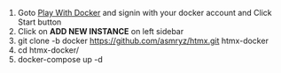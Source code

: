 1. Goto [Play With Docker](https://labs.play-with-docker.com/#) and signin with your docker account and Click Start button
1. Click on __ADD NEW INSTANCE__ on left sidebar
1. git clone -b docker https://github.com/asmryz/htmx.git htmx-docker
1. cd htmx-docker/  
1. docker-compose up -d



	

